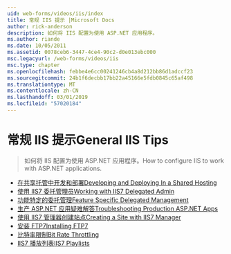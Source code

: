 ```yaml
---
uid: web-forms/videos/iis/index
title: 常规 IIS 提示 |Microsoft Docs
author: rick-anderson
description: 如何将 IIS 配置为使用 ASP.NET 应用程序。
ms.author: riande
ms.date: 10/05/2011
ms.assetid: 0078ceb6-3447-4ce4-90c2-d0e013ebc000
msc.legacyurl: /web-forms/videos/iis
msc.type: chapter
ms.openlocfilehash: febbe4e6cc00241246cb4a8d212bb86d1adccf23
ms.sourcegitcommit: 24b1f6decbb17bb22a45166e5fdb0845c65af498
ms.translationtype: MT
ms.contentlocale: zh-CN
ms.lasthandoff: 03/01/2019
ms.locfileid: "57020184"
---
```

<a name="general-iis-tips"></a><span data-ttu-id="21f7b-103">常规 IIS 提示</span><span class="sxs-lookup"><span data-stu-id="21f7b-103">General IIS Tips</span></span>
====================
> <span data-ttu-id="21f7b-104">如何将 IIS 配置为使用 ASP.NET 应用程序。</span><span class="sxs-lookup"><span data-stu-id="21f7b-104">How to configure IIS to work with ASP.NET applications.</span></span>


- [<span data-ttu-id="21f7b-105">在共享托管中开发和部署</span><span class="sxs-lookup"><span data-stu-id="21f7b-105">Developing and Deploying In a Shared Hosting</span></span>](developing-and-deploying-in-a-shared-hosting.md)
- [<span data-ttu-id="21f7b-106">使用 IIS7 委托管理员</span><span class="sxs-lookup"><span data-stu-id="21f7b-106">Working with IIS7 Delegated Admin</span></span>](working-with-iis7-deligated-admin.md)
- [<span data-ttu-id="21f7b-107">功能特定的委托管理</span><span class="sxs-lookup"><span data-stu-id="21f7b-107">Feature Specific Delegated Management</span></span>](feature-specific-delegated-management.md)
- [<span data-ttu-id="21f7b-108">生产 ASP.NET 应用疑难解答</span><span class="sxs-lookup"><span data-stu-id="21f7b-108">Troubleshooting Production ASP.NET Apps</span></span>](troubleshooting-production-aspnet-apps.md)
- [<span data-ttu-id="21f7b-109">使用 IIS7 管理器创建站点</span><span class="sxs-lookup"><span data-stu-id="21f7b-109">Creating a Site with IIS7 Manager</span></span>](creating-a-site-with-iis7-manager.md)
- [<span data-ttu-id="21f7b-110">安装 FTP7</span><span class="sxs-lookup"><span data-stu-id="21f7b-110">Installing FTP7</span></span>](installing-ftp7.md)
- [<span data-ttu-id="21f7b-111">比特率限制</span><span class="sxs-lookup"><span data-stu-id="21f7b-111">Bit Rate Throttling</span></span>](bit-rate-throttling.md)
- [<span data-ttu-id="21f7b-112">IIS7 播放列表</span><span class="sxs-lookup"><span data-stu-id="21f7b-112">IIS7 Playlists</span></span>](iis7-playlists.md)
